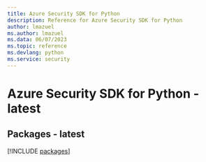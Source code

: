 ```yaml
---
title: Azure Security SDK for Python
description: Reference for Azure Security SDK for Python
author: lmazuel
ms.author: lmazuel
ms.data: 06/07/2023
ms.topic: reference
ms.devlang: python
ms.service: security
---
```

# Azure Security SDK for Python - latest
## Packages - latest
[!INCLUDE [packages](security-index.md)]